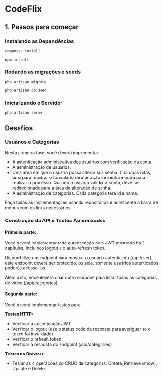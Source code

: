 # CodeFlix

## 1. Passos para começar

### Instalando as Dependências

`composer install`

`npm install`

### Rodando as migrações e seeds

`php artisan migrate`

`php artisan db:seed`

### Inicializando o Servidor

`php artisan serve`

## Desafios

### Usuários e Categorias

Nesta primeira fase, você deverá implementar:

* A autenticação administrativa dos usuários com verificação da conta.
* A administração de usuários.
* Uma área em que o usuário possa alterar sua senha. Cria duas rotas, uma para mostrar o formulário de alteração de senha e outra para realizar o processo. Quando o usuário validar a conta, deve ser redirecionado para a área de alteração de senha.
* A administração de categorias. Cada categoria terá id e name.

Faça todas as implementações usando repositórios e acrescente a barra de menus com os links necessários.


### Construção da API e Testes Automizados
#### Primeira parte:
Você deverá implementar toda autenticação com JWT mostrada há 2 capítulos, incluindo logout e o auto-refresh token. 

Disponibilize um endpoint para mostrar o usuário autenticado (/api/user), este endpoint deverá ser protegido, ou seja, somente usuários autenticados poderão acessa-los.

Além disto, você deverá criar outro endpoint para listar todas as categorias de vídeo (/api/categories).

#### Segunda parte:
Você deverá implementar testes para:

**Testes HTTP:**

* Verificar a autenticação JWT
* Verificar o logout (use o status code da resposta para averiguar se o token foi invalidado)
* Verificar o refresh token
* Verificar a resposta do endpoint (/api/categories)

**Testes no Browser**

* Testar as 4 operações do CRUD de categorias: Create, Retrieve (show), Update e Delete.